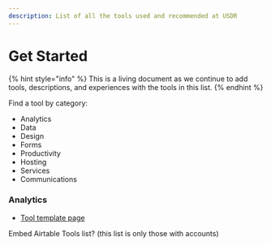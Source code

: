 ```yaml
---
description: List of all the tools used and recommended at USDR
---
```


# Get Started

{% hint style="info" %}
This is a living document as we continue to add tools, descriptions, and experiences with the tools in this list.
{% endhint %}

Find a tool by category:

* Analytics
* Data
* Design
* Forms
* Productivity
* Hosting
* Services
* Communications

### **Analytics** 

* [Tool template page](tool-template.md)



Embed Airtable Tools list? \(this list is only those with accounts\)



